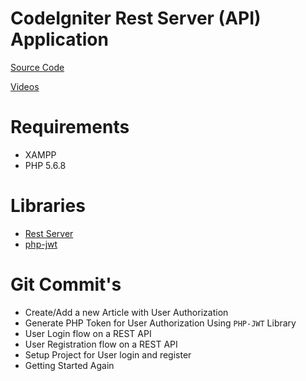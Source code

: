 # CodeIgniter Rest Server (API) Application

[Source Code](https://github.com/jeevan15498/CodeIgniter-Rest-Server-API-Application)

[Videos](https://www.youtube.com/watch?v=Uv36jDf5his&t=432s&list=PLmrTMUhqzS3iogaInFhqYJpV86NGUbthc&index=2)

# Requirements

- XAMPP
- PHP 5.6.8


# Libraries

- [Rest Server](https://github.com/chriskacerguis/codeigniter-restserver)
- [php-jwt](https://github.com/firebase/php-jwt)


# Git Commit's

- Create/Add a new Article with User Authorization
- Generate PHP Token for User Authorization Using `PHP-JWT` Library
- User Login flow on a REST API
- User Registration flow on a REST API
- Setup Project for User login and register
- Getting Started Again
